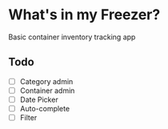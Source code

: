 # What's in my Freezer?

Basic container inventory tracking app

## Todo
- [ ] Category admin
- [ ] Container admin
- [ ] Date Picker
- [ ] Auto-complete
- [ ] Filter
